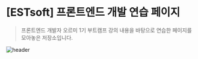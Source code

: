 # [ESTsoft] 프론트엔드 개발 연습 페이지
> 프론트엔드 개발자 오르미 1기 부트캠프 강의 내용을 바탕으로 연습한 페이지를 모아놓은 저장소입니다.

![header](https://capsule-render.vercel.app/api?type=egg&color=gradient&weight=500&height=200&section=header&text=☀One•More•Step☀&fontSize=60)